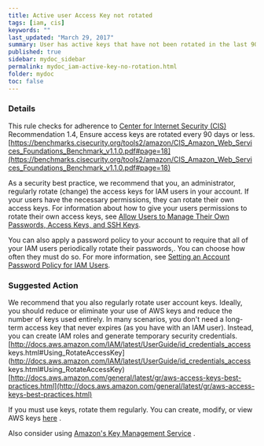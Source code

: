 ```yaml
---
title: Active user Access Key not rotated
tags: [iam, cis]
keywords: ""
last_updated: "March 29, 2017"
summary: User has active keys that have not been rotated in the last 90 days.
published: true
sidebar: mydoc_sidebar
permalink: mydoc_iam-active-key-no-rotation.html
folder: mydoc
toc: false
---
```


### Details  
This rule checks for adherence to [Center for Internet Security (CIS)](https://www.cisecurity.org/) Recommendation 1.4, Ensure access keys are rotated every 90 days or less.  
[https://benchmarks.cisecurity.org/tools2/amazon/CIS_Amazon_Web_Services_Foundations_Benchmark_v1.1.0.pdf#page=18](https://benchmarks.cisecurity.org/tools2/amazon/CIS_Amazon_Web_Services_Foundations_Benchmark_v1.1.0.pdf#page=18)

As a security best practice, we recommend that you, an administrator, regularly rotate (change) the access keys for IAM users in your account. If your users have the necessary permissions, they can rotate their own access keys. For information about how to give your users permissions to rotate their own access keys, see [Allow Users to Manage Their Own Passwords, Access Keys, and SSH Keys](http://docs.aws.amazon.com/IAM/latest/UserGuide/id_credentials_delegate-permissions_examples.html#creds-policies-credentials).  

You can also apply a password policy to your account to require that all of your IAM users periodically rotate their passwords,. You can choose how often they must do so. For more information, see [Setting an Account Password Policy for IAM Users](http://docs.aws.amazon.com/IAM/latest/UserGuide/id_credentials_passwords_account-policy.html).  

### Suggested Action  
We recommend that you also regularly rotate user account keys. Ideally, you should reduce or eliminate your use of AWS keys and reduce the number of keys used entirely. In many scenarios, you don't need a long-term access key that never expires (as you have with an IAM user). Instead, you can create IAM roles and generate temporary security credentials.  
[http://docs.aws.amazon.com/IAM/latest/UserGuide/id_credentials_access keys.html#Using_RotateAccessKey](http://docs.aws.amazon.com/IAM/latest/UserGuide/id_credentials_access keys.html#Using_RotateAccessKey)
[http://docs.aws.amazon.com/general/latest/gr/aws-access-keys-best-practices.html](http://docs.aws.amazon.com/general/latest/gr/aws-access-keys-best-practices.html)  

If you must use keys, rotate them regularly. You can create, modify, or view AWS keys [here](http://docs.aws.amazon.com/IAM/latest/UserGuide/id_credentials_access-keys.html#Using_CreateAccessKey) .  

Also consider using [Amazon's Key Management Service](http://docs.aws.amazon.com/kms/latest/developerguide/overview.html) .
